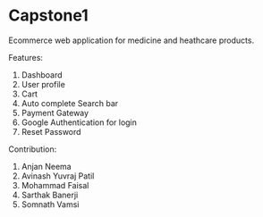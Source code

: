 # Capstone1
Ecommerce web application for medicine and heathcare products.

Features:
1. Dashboard
2. User profile
3. Cart
4. Auto complete Search bar
5. Payment Gateway
6. Google Authentication for login
7. Reset Password


Contribution:
1. Anjan Neema 
2. Avinash Yuvraj Patil
3. Mohammad Faisal
4. Sarthak Banerji
5. Somnath Vamsi
